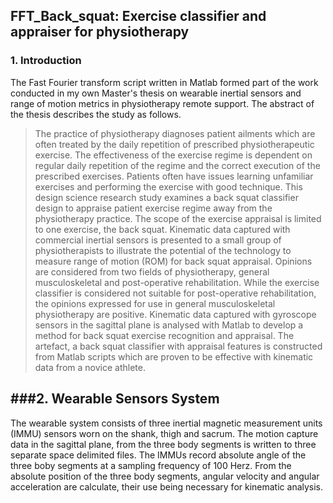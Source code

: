 ## FFT_Back_squat: Exercise classifier and appraiser for physiotherapy

### 1. Introduction
The Fast Fourier transform script written in Matlab formed part of the work conducted in my own Master's thesis on wearable inertial sensors and range of motion metrics in physiotherapy remote support. The abstract of the thesis describes the study as follows.
>The practice of physiotherapy diagnoses patient ailments which are often treated by the daily repetition of prescribed physiotherapeutic exercise. The effectiveness of the exercise regime is dependent on regular daily repetition of the regime and the correct execution of the prescribed exercises. Patients often have issues learning unfamiliar exercises and performing the exercise with good technique.
This design science research study examines a back squat classifier design to appraise patient exercise regime away from the physiotherapy practice. The scope of the exercise appraisal is limited to one exercise, the back squat. Kinematic data captured with commercial inertial sensors is presented to a small group of physiotherapists to illustrate the potential of the technology to measure range of motion (ROM) for back squat appraisal. Opinions are considered from two fields of physiotherapy, general musculoskeletal and post-operative rehabilitation. While the exercise classifier is considered not suitable for post-operative rehabilitation, the opinions expressed for use in general musculoskeletal physiotherapy are positive. 
Kinematic data captured with gyroscope sensors in the sagittal plane is analysed with Matlab to develop a method for back squat exercise recognition and appraisal. The artefact, a back squat classifier with appraisal features is constructed from Matlab scripts which are proven to be effective with kinematic data from a novice athlete.

###2. Wearable Sensors System
-----------------------------

The wearable system consists of three inertial magnetic measurement units (IMMU) sensors worn on the shank, thigh and sacrum. The motion capture data in the sagittal plane, from the three body segments is written to three separate space delimited files. The IMMUs record absolute angle of the three boby segments at a sampling frequency of 100 Herz. From the absolute position of the three body segments, angular velocity and angular acceleration are calculate, their use being necessary for kinematic analysis.   






